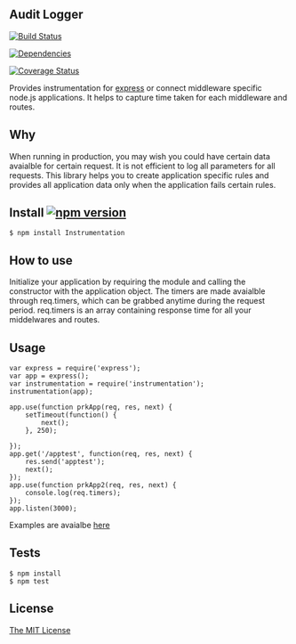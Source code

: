 ## Audit Logger 


[![Build Status](https://travis-ci.org/Prasanna-sr/Audit-Logger.svg?branch=master)](https://travis-ci.org/Prasanna-sr/Audit-Logger)

[![Dependencies](https://david-dm.org/Prasanna-sr/Audit-Logger.svg)](https://david-dm.org/Prasanna-sr/Audit-Logger)

[![Coverage Status](https://coveralls.io/repos/Prasanna-sr/Audit-Logger/badge.svg?branch=master)](https://coveralls.io/r/Prasanna-sr/Audit-Logger?branch=master)

Provides instrumentation for [express](http://expressjs.com/) or connect middleware specific node.js applications.
It helps to capture time taken for each middleware and routes.

## Why
When running in production, you may wish you could have certain data avaialble for certain request.
It is not efficient to log all parameters for all requests. This library helps you to create application specific rules and provides all application data only when the application fails certain rules.


## Install [![npm version](https://badge.fury.io/js/Audit-Logger.svg)](http://badge.fury.io/js/Audit-Logger)

	$ npm install Instrumentation

## How to use
Initialize your application by requiring the module and calling the constructor
 with the application object.
The timers are made avaialble through req.timers, which can be grabbed anytime during the request period. req.timers is an array containing response time for all your middelwares and routes.

## Usage
	var express = require('express');
	var app = express();
	var instrumentation = require('instrumentation');
	instrumentation(app);

	app.use(function prkApp(req, res, next) {
		setTimeout(function() {
			next();
		}, 250);
	    
	});
	app.get('/apptest', function(req, res, next) {
	    res.send('apptest');
	    next();
	});
	app.use(function prkApp2(req, res, next) {
	    console.log(req.timers);
	});
	app.listen(3000);

Examples are avaialbe [here](https://github.com/Prasanna-sr/instrumentation/tree/master/examples)

## Tests
	$ npm install
	$ npm test

## License

[The MIT License](http://opensource.org/licenses/MIT)
